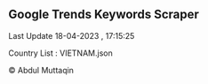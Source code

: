 

## Google Trends Keywords Scraper 
 
Last Update 18-04-2023 , 17:15:25

Country List :
VIETNAM.json



© Abdul Muttaqin 
